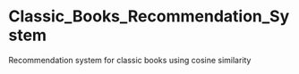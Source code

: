 # Classic_Books_Recommendation_System
Recommendation system for classic books using cosine similarity
